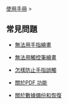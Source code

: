 [使用手冊](/dragonnest/drawnote/manual/zh-tw) >



常見問題
---

- [無法用手指繪畫](fingers.md)

- [無法用觸控筆繪畫](stylus.md)

- [怎樣防止手指誤觸](mistouch.md)

- [關於PDF 功能](pdf.md)

- [關於數據備份和恢復](data_backup_and_recovery.md)
